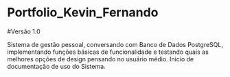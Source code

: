 # Portfolio_Kevin_Fernando

#Versão 1.0

Sistema de gestão pessoal, conversando com Banco de Dados PostgreSQL, implementando funções básicas de funcionalidade e testando quais as melhores opções de design pensando no usuário médio. Inicio de documentação de uso do Sistema.
